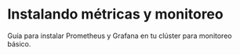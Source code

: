 # Instalando métricas y monitoreo

Guía para instalar Prometheus y Grafana en tu clúster para monitoreo básico.
